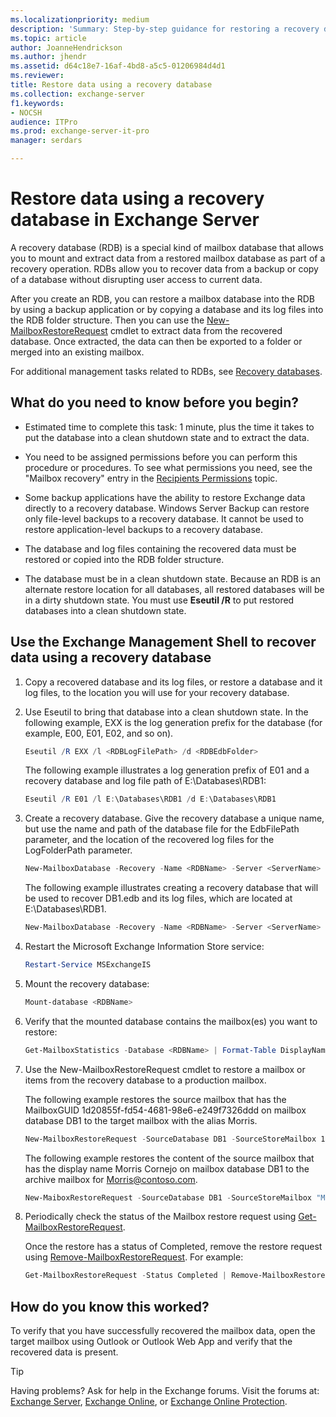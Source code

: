 ```yaml
---
ms.localizationpriority: medium
description: 'Summary: Step-by-step guidance for restoring a recovery database in Exchange Server 2016 or Exchange Server 2019.'
ms.topic: article
author: JoanneHendrickson
ms.author: jhendr
ms.assetid: d64c18e7-16af-4bd8-a5c5-01206984d4d1
ms.reviewer:
title: Restore data using a recovery database
ms.collection: exchange-server
f1.keywords:
- NOCSH
audience: ITPro
ms.prod: exchange-server-it-pro
manager: serdars

---
```


# Restore data using a recovery database in Exchange Server

A recovery database (RDB) is a special kind of mailbox database that allows you to mount and extract data from a restored mailbox database as part of a recovery operation. RDBs allow you to recover data from a backup or copy of a database without disrupting user access to current data.

After you create an RDB, you can restore a mailbox database into the RDB by using a backup application or by copying a database and its log files into the RDB folder structure. Then you can use the [New-MailboxRestoreRequest](/powershell/module/exchange/new-mailboxrestorerequest) cmdlet to extract data from the recovered database. Once extracted, the data can then be exported to a folder or merged into an existing mailbox.

For additional management tasks related to RDBs, see [Recovery databases](recovery-databases.md).

## What do you need to know before you begin?

- Estimated time to complete this task: 1 minute, plus the time it takes to put the database into a clean shutdown state and to extract the data.

- You need to be assigned permissions before you can perform this procedure or procedures. To see what permissions you need, see the "Mailbox recovery" entry in the [Recipients Permissions](../../permissions/feature-permissions/recipient-permissions.md) topic.

- Some backup applications have the ability to restore Exchange data directly to a recovery database. Windows Server Backup can restore only file-level backups to a recovery database. It cannot be used to restore application-level backups to a recovery database.

- The database and log files containing the recovered data must be restored or copied into the RDB folder structure.

- The database must be in a clean shutdown state. Because an RDB is an alternate restore location for all databases, all restored databases will be in a dirty shutdown state. You must use **Eseutil /R** to put restored databases into a clean shutdown state.

## Use the Exchange Management Shell to recover data using a recovery database

1. Copy a recovered database and its log files, or restore a database and it log files, to the location you will use for your recovery database.

2. Use Eseutil to bring that database into a clean shutdown state. In the following example, EXX is the log generation prefix for the database (for example, E00, E01, E02, and so on).

   ```powershell
   Eseutil /R EXX /l <RDBLogFilePath> /d <RDBEdbFolder>
   ```

   The following example illustrates a log generation prefix of E01 and a recovery database and log file path of E:\Databases\RDB1:

   ```powershell
   Eseutil /R E01 /l E:\Databases\RDB1 /d E:\Databases\RDB1
   ```

3. Create a recovery database. Give the recovery database a unique name, but use the name and path of the database file for the EdbFilePath parameter, and the location of the recovered log files for the LogFolderPath parameter.

   ```powershell
   New-MailboxDatabase -Recovery -Name <RDBName> -Server <ServerName> -EdbFilePath <RDBPathandFileName> -LogFolderPath <LogFilePath>
   ```

   The following example illustrates creating a recovery database that will be used to recover DB1.edb and its log files, which are located at E:\Databases\RDB1.

   ```powershell
   New-MailboxDatabase -Recovery -Name <RDBName> -Server <ServerName> -EdbFilePath "E:\Databases\RDB1\DB1.EDB" -LogFolderPath "E:\Databases\RDB1"
   ```

4. Restart the Microsoft Exchange Information Store service:

   ```powershell
   Restart-Service MSExchangeIS
   ```

5. Mount the recovery database:

   ```powershell
   Mount-database <RDBName>
   ```

6. Verify that the mounted database contains the mailbox(es) you want to restore:

   ```powershell
   Get-MailboxStatistics -Database <RDBName> | Format-Table DisplayName,MailboxGUID -AutoSize
   ```

7. Use the New-MailboxRestoreRequest cmdlet to restore a mailbox or items from the recovery database to a production mailbox.

   The following example restores the source mailbox that has the MailboxGUID 1d20855f-fd54-4681-98e6-e249f7326ddd on mailbox database DB1 to the target mailbox with the alias Morris.

   ```powershell
   New-MailboxRestoreRequest -SourceDatabase DB1 -SourceStoreMailbox 1d20855f-fd54-4681-98e6-e249f7326ddd -TargetMailbox Morris
   ```

   The following example restores the content of the source mailbox that has the display name Morris Cornejo on mailbox database DB1 to the archive mailbox for Morris@contoso.com.

   ```powershell
   New-MaiboxRestoreRequest -SourceDatabase DB1 -SourceStoreMailbox "Morris Cornejo" -TargetMailbox Morris@contoso.com -TargetIsArchive
   ```

8. Periodically check the status of the Mailbox restore request using [Get-MailboxRestoreRequest](/powershell/module/exchange/get-mailboxrestorerequest).

   Once the restore has a status of Completed, remove the restore request using [Remove-MailboxRestoreRequest](/powershell/module/exchange/remove-mailboxrestorerequest). For example:

   ```powershell
   Get-MailboxRestoreRequest -Status Completed | Remove-MailboxRestoreRequest
   ```

## How do you know this worked?

To verify that you have successfully recovered the mailbox data, open the target mailbox using Outlook or Outlook Web App and verify that the recovered data is present.

> [!TIP]
> Having problems? Ask for help in the Exchange forums. Visit the forums at: [Exchange Server](https://social.technet.microsoft.com/forums/office/home?category=exchangeserver), [Exchange Online](https://social.technet.microsoft.com/forums/msonline/home?forum=onlineservicesexchange), or [Exchange Online Protection](https://social.technet.microsoft.com/forums/forefront/home?forum=FOPE).
